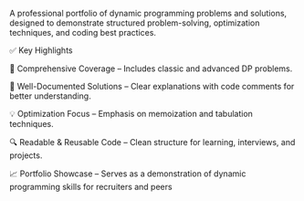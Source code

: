 A professional portfolio of dynamic programming problems and solutions, designed to demonstrate structured problem-solving, optimization techniques, and coding best practices.

✅ Key Highlights

📂 Comprehensive Coverage – Includes classic and advanced DP problems.

📝 Well-Documented Solutions – Clear explanations with code comments for better understanding.

💡 Optimization Focus – Emphasis on memoization and tabulation techniques.

🔍 Readable & Reusable Code – Clean structure for learning, interviews, and projects.

📈 Portfolio Showcase – Serves as a demonstration of dynamic programming skills for recruiters and peers
